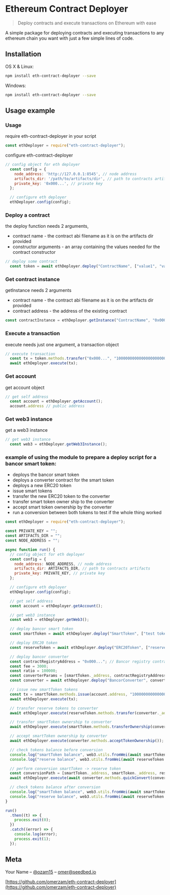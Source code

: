 # Ethereum Contract Deployer
> Deploy contracts and execute transactions on Ethereum with ease

A simple package for deploying contracts and executing transactions to any ethereum chain you want with just a few simple lines of code. 


## Installation

OS X & Linux:

```sh
npm install eth-contract-deployer --save
```

Windows:

```sh
npm install eth-contract-deployer --save
```

## Usage example
### Usage

require eth-contract-deployer in your script
```javascript
const ethDeployer = require("eth-contract-deployer");
```

configure eth-contract-deployer 
```javascript
// config object for eth deployer
  const config = {
    node_address: 'http://127.0.0.1:8545', // node address
    artifacts_dir: '/path/to/artifacts/dir', // path to contracts artifacts (abi/bin files)
    private_key: '0x000...', // private key
  };

  // configure eth deployer
  ethDeployer.config(config);
```

### Deploy a contract
the deploy function needs 2 arguments, 
* contract name - the contract abi filename as it is on the artifacts dir provided
* constructor arguments - an array containing the values needed for the contract constructor 
  
```javascript
// deploy some contract
  const token = await ethDeployer.deploy("ContractName", ["value1", "value2", 'value3']);

```

### Get contract instance
getInstance needs 2 arguments
* contract name - the contract abi filename as it is on the artifacts dir provided
* contract address - the address of the existing contract
```javascript
const contractInstance = ethDeployer.getInstance("ContractName", "0x000...");
```

### Execute a transaction
execute needs just one argument, a transaction object
```javascript
// execute transaction
  const tx = token.methods.transfer("0x000...", "10000000000000000000000");
  await ethDeployer.execute(tx);
```

### Get account
get account object
```javascript
// get self address
  const account = ethDeployer.getAccount();
  account.address // public address
```

### Get web3 instance
get a web3 instance
```javascript
// get web3 instance
  const web3 = ethDeployer.getWeb3Instance();
```

### example of using the module to prepare a deploy script for a bancor smart token:
 * deploys the bancor smart token
 * deploys a converter contract for the smart token
 * deploys a new ERC20 token 
 * issue smart tokens
 * transfer the new ERC20 token to the converter
 * transfer smart token owner ship to the converter
 * accept smart token ownership by the converter
 * run a conversion between both tokens to test if the whole thing worked

```javascript
const ethDeployer = require("eth-contract-deployer");

const PRIVATE_KEY = "";
const ARTIFACTS_DIR = "";
const NODE_ADDRESS = "";

async function run() {
  // config object for eth deployer
  const config = {
    node_address: NODE_ADDRESS, // node address
    artifacts_dir: ARTIFACTS_DIR, // path to contracts artifacts
    private_key: PRIVATE_KEY, // private key
  };

  // configure eth deployer
  ethDeployer.config(config);

  // get self address
  const account = ethDeployer.getAccount();

  // get web3 instance
  const web3 = ethDeployer.getWeb3();

  // deploy bancor smart token
  const smartToken = await ethDeployer.deploy("SmartToken", ["test token", "TST", 18]);

  // deploy ERC20 token
  const reserveToken = await ethDeployer.deploy("ERC20Token", ["reserve token", "RSV", 18, "10000000000000000000000"]);

  // deploy bancor converter
  const contractRegistryAddress = "0x000..."; // Bancor registry contract address goes here
  const fee = 3000;
  const ratio = 100000;
  const converterParams = [smartToken._address, contractRegistryAddress, fee, reserveToken._address, ratio];
  const converter = await ethDeployer.deploy("BancorConverter", converterParams);

  // issue new smartToken tokens
  const tx = smartToken.methods.issue(account.address, "10000000000000000000000");
  await ethDeployer.execute(tx);

  // transfer reserve tokens to converter
  await ethDeployer.execute(reserveToken.methods.transfer(converter._address, "1000000000000000000000"));

  // transfer smartToken ownership to converter
  await ethDeployer.execute(smartToken.methods.transferOwnership(converter._address));

  // accept smartToken ownership by converter
  await ethDeployer.execute(converter.methods.acceptTokenOwnership());

  // check tokens balance before conversion
  console.log("smartToken balance", web3.utils.fromWei(await smartToken.methods.balanceOf(account.address).call()));
  console.log("reserve balance", web3.utils.fromWei(await reserveToken.methods.balanceOf(account.address).call()));

  // perform conversion smartToken -> reserve token
  const conversionPath = [smartToken._address, smartToken._address, reserveToken._address];
  await ethDeployer.execute(await converter.methods.quickConvert(conversionPath, "1000000000000000000", "1"));

  // check tokens balance after conversion
  console.log("smartToken balance", web3.utils.fromWei(await smartToken.methods.balanceOf(account.address).call()));
  console.log("reserve balance", web3.utils.fromWei(await reserveToken.methods.balanceOf(account.address).call()));
}

run()
  .then((t) => {
    process.exit(0);
  })
  .catch((error) => {
    console.log(error);
    process.exit(1);
  });

```

## Meta

Your Name – [@ozam15](https://twitter.com/ozam15) – omer@seedbed.io

[https://github.com/omerzam/eth-contract-deployer](https://github.com/omerzam/eth-contract-deployer)
